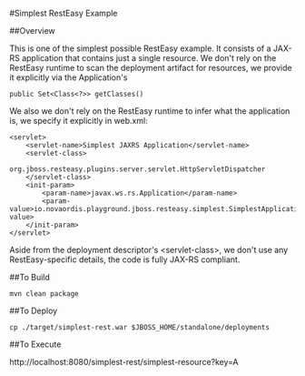 #Simplest RestEasy Example

##Overview

This is one of the simplest possible RestEasy example. It consists of a JAX-RS application that contains just a
single resource. We don't rely on the RestEasy runtime to scan the deployment artifact for resources, we provide it
explicitly via the Application's

    public Set<Class<?>> getClasses()

We also we don't rely on the RestEasy runtime to infer what the application is, we specify it explicitly in web.xml:

    <servlet>
        <servlet-name>Simplest JAXRS Application</servlet-name>
        <servlet-class>
            org.jboss.resteasy.plugins.server.servlet.HttpServletDispatcher
        </servlet-class>
        <init-param>
            <param-name>javax.ws.rs.Application</param-name>
            <param-value>io.novaordis.playground.jboss.resteasy.simplest.SimplestApplication</param-value>
        </init-param>
    </servlet>
    
Aside from the deployment descriptor's &lt;servlet-class&gt;, we don't use any RestEasy-specific details, the code is fully
JAX-RS compliant.    

##To Build

    mvn clean package

##To Deploy

    cp ./target/simplest-rest.war $JBOSS_HOME/standalone/deployments

##To Execute

http://localhost:8080/simplest-rest/simplest-resource?key=A










